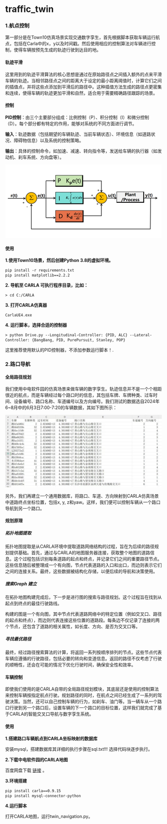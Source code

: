#                             traffic_twin

### 1.航点控制

第一部分是在Town10仿真场景实现交通数字孪生，首先根据脚本获取车辆运行航点，包括在Carla中的x，y以及时间戳。然后使用相应的控制算法对车辆进行控制，使得车辆按预先生成的轨迹行驶到达目的地。

#### 轨迹平滑

这里用到的轨迹平滑算法的核心思想是通过在原始路径点之间插入额外的点来平滑车辆的轨迹。当相邻路径点之间的距离大于设定的最小距离阈值时，计算它们之间的插值点，并将这些点添加到平滑后的路径中。这种插值方法生成的路径点更密集和连续，使得车辆的轨迹更加平滑和自然，适合用于需要精确路径跟踪的场景。

#### 控制

**PID控制**：由三个主要部分组成：比例控制（P）、积分控制（I）和微分控制（D）。每个部分都有特定的作用，能够对系统的不同方面进行调节。

**输入**：轨迹数据（包括期望的车辆轨迹、当前车辆状态）、环境信息（如道路状况、障碍物信息）以及系统的控制策略。

**输出**：具体的控制命令，如加速、减速、转向指令等，发送给车辆的执行器（如发动机、刹车系统、方向盘等）。

![](./img/pid.png)

#### 使用

**1.使用Town10场景，然后创建Python 3.8的虚拟环境。**

```
pip install -r requirements.txt
pip install matplotlib==2.2.2
```

**2. 导航至 CARLA 可执行程序目录，比如：**

```
> cd C:/CARLA
```

**3. 打开CARLA仿真器**

```
CarlaUE4.exe 
```

**4. 运行脚本，选择合适的控制器**

```
> python Drive.py --Longitudinal-Controller: {PID, ALC} --Lateral-Controller: {BangBang, PID, PurePursuit, Stanley, POP}
```

这里推荐使用默认的PID控制器，不添加参数运行脚本！.

### 2.路口导航

#### 全局路径规划

我们使用中电软件园的仿真场景来做车辆的数字孪生。轨迹信息并不是一个个相距很近的航点，而是车辆经过每个路口时的信息，其包括车牌、车牌种类、过车时间、设备编号、路口名称、车道编号以及方向编号。我们测试的数据选自2024年6~8月中的6月3日7:00-7:20的车辆数据，其如下图所示：

![](./img/intersection_vehicle.jpg)

另外，我们再建立一个通用数据库，将路口、车道、方向映射到CARLA仿真场景中道路终点坐标位置，包括x, y, z和yaw。这样，我们便可以控制车辆从一个路口导航到另一个路口。

#### 规划原理

##### 拓扑地图提取

拓扑地图提取是从CARLA环境中提取道路网络结构的过程，旨在为后续的路径规划提供基础。首先，通过与CARLA的地图服务器连接，获取整个地图的道路信息。这个过程包括识别每条道路的起点和终点，并记录它们之间的重要路径节点。这些信息随后被整理成一个有向图，节点代表道路的入口和出口，而边则表示它们之间的连接关系。最终，这些数据被结构化存储，以便后续的导航和决策使用。

##### 搜索Graph 建立

在拓扑地图构建完成后，下一步是进行图的搜索与路径规划。这个过程旨在找到从起点到终点的最佳行驶路线。

构建的图是一个有向图，其中节点代表道路网络中的特定位置（例如交叉口、路径的起点和终点），而边则代表连接这些位置的道路段。每条边不仅记录了连接的两个节点，还包含了道路的相关属性，如长度、方向、是否为交叉口等。

##### 寻找最优路径

最终，经过路径搜索算法的计算，将返回一系列按顺序排列的节点。这些节点代表车辆应遵循的行驶路径，包括必要的转向和变道信息。返回的路径不仅考虑了行驶的顺畅性，还会在可能的情况下优化行驶时间，确保安全性和效率。

#### 车辆控制

即使我们使用的是CARLA自带的全局路径规划模块，其底层还是使用的控制算法来控制车辆按指定航点行驶。规划路径的同时，在航点之间已经生成了一系列的驾驶决策。当然，还可以自己控制车辆的行为，如刹车、油门等。当一辆车从一个路口行驶到另一个路口后，设置车辆的下一个路口的目标位置，这样我们就完成了基于CARLA的智能交叉口导航与数字孪生系统。

#### 使用

**1.搭建路口车辆航点到CARLA坐标映射的数据库**

安装mysql，搭建数据库其详细的执行步骤在sql.txt!!! 选择代码块逐步执行。

**2.下载中电软件园的CARLA地图**

百度网盘下载 [链接](https://pan.baidu.com/s/1fPtEdlPZOeCGqRy1i8XP4g?pwd=ltbq) 。

**3.环境搭建**

```
pip install carla==0.9.15
pip install mysql-connector-python
```

**4.运行脚本**

打开CARLA地图，运行twin_navigation.py。


















